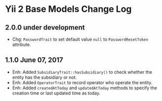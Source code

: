 Yii 2 Base Models Change Log
============================

2.0.0 under development
-----------------------

- Chg: `PasswordTrait` to set default value `null` to `PasswordResetToken` attribute.

1.1.0 June 07, 2017
-----------------------

- Enh: Added `SubsidiaryTrait::hasSubsidiary()` to check whether the entity has the subsidiary or not.
- Enh: Added `OperatorTrait` to record operator who operate the entity.
- Enh: Added `createdAtToday` and `updatedAtToday` methods to specify the creation time or last updated time as today.
